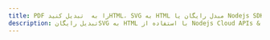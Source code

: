 ---title: PDF را به  تبدیل کنیدHTML، SVG به HTML مبدل رایگان یا Nodejs SDKdescription: تبدیل رایگانSVG به HTML با استفاده از Nodejs Cloud APIs & SDK همچنین اسناد PDF را در Cloud ایجاد، ویرایش و رندر کنید.---